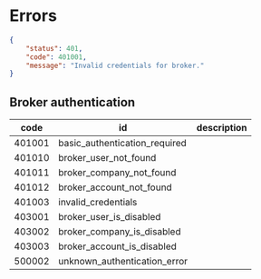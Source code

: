 # Errors

```json
{
    "status": 401,
    "code": 401001,
    "message": "Invalid credentials for broker."
}
```

## Broker authentication
|code|id|description|
|-|-|-|
|401001|basic_authentication_required||
|401010|broker_user_not_found||
|401011|broker_company_not_found||
|401012|broker_account_not_found||
|401003|invalid_credentials||
|403001|broker_user_is_disabled||
|403002|broker_company_is_disabled||
|403003|broker_account_is_disabled||
|500002|unknown_authentication_error||
